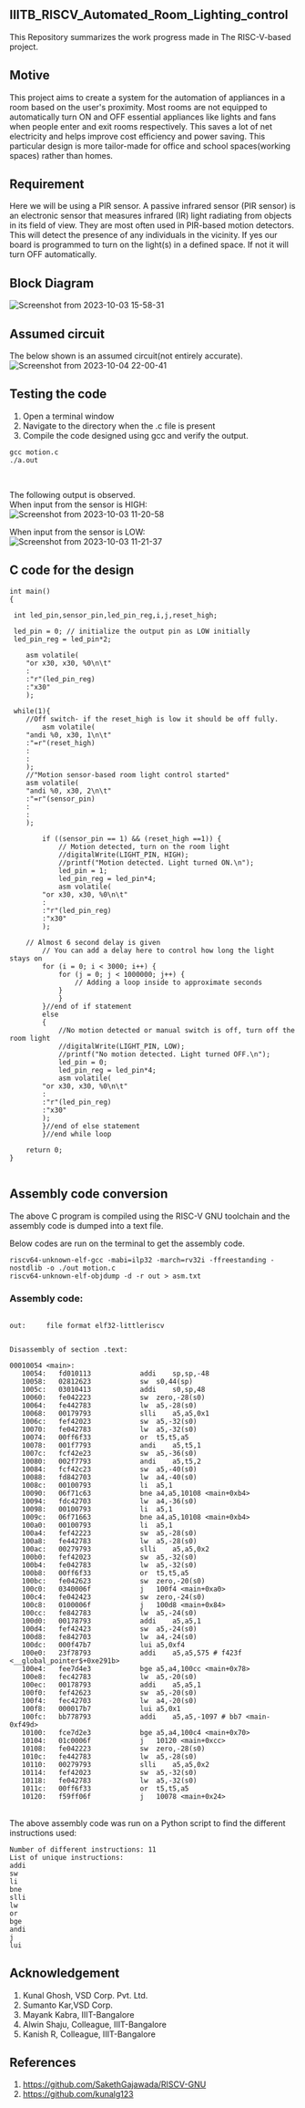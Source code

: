 ## IIITB_RISCV_Automated_Room_Lighting_control

This Repository summarizes the work progress made in The RISC-V-based project.
<br />

## Motive

This project aims to create a system for the automation of appliances in a room based on the user's proximity. Most rooms are not equipped to automatically turn ON and OFF essential appliances like lights and fans when people enter and exit rooms respectively. This saves a lot of net electricity and helps improve cost efficiency and power saving. This particular design is more tailor-made for office and school spaces(working spaces) rather than homes.<br />

## Requirement

Here we will be using a PIR sensor. A passive infrared sensor (PIR sensor) is an electronic sensor that measures infrared (IR) light radiating from objects in its field of view. They are most often used in PIR-based motion detectors. This will detect the presence of any individuals in the vicinity. If yes our board is programmed to turn on the light(s) in a defined space. If not it will turn OFF automatically.

## Block Diagram

![Screenshot from 2023-10-03 15-58-31](https://github.com/mrdunker/IIITB_home_aa_proximity/assets/38190245/22d7ebfd-5d77-4f17-97dc-ce7abe30fbdf)

## Assumed circuit 

The below shown is an assumed circuit(not entirely accurate).<br />
![Screenshot from 2023-10-04 22-00-41](https://github.com/mrdunker/IIITB_auto_room_lc/assets/38190245/a8f97e11-ff3e-45ed-ba8c-8e7785635908)



## Testing the code

1. Open a terminal window
2. Navigate to the directory when the .c file is present
3. Compile the code designed using gcc and verify the output.

```
gcc motion.c
./a.out
```
<br />

The following output is observed.<br />
When input from the sensor is HIGH:<br />
![Screenshot from 2023-10-03 11-20-58](https://github.com/mrdunker/IIITB_home_aa_proximity/assets/38190245/671b40bf-3639-4f5c-a90a-965b181e8bdf)
<br />

When input from the sensor is LOW:<br />
![Screenshot from 2023-10-03 11-21-37](https://github.com/mrdunker/IIITB_home_aa_proximity/assets/38190245/69fd662b-6de3-48ef-839e-b06de21c5103)


## C code for the design

```
int main()
{

 int led_pin,sensor_pin,led_pin_reg,i,j,reset_high;

 led_pin = 0; // initialize the output pin as LOW initially
 led_pin_reg = led_pin*2;
 
    asm volatile(
	"or x30, x30, %0\n\t" 
	:
	:"r"(led_pin_reg)
	:"x30"
	);

 while(1){
    //Off switch- if the reset_high is low it should be off fully.
        asm volatile(
	"andi %0, x30, 1\n\t"
	:"=r"(reset_high)
	:
	:
	);
    //"Motion sensor-based room light control started"
    asm volatile(
	"andi %0, x30, 2\n\t"
	:"=r"(sensor_pin)
	:
	:
	);

        if ((sensor_pin == 1) && (reset_high ==1)) {
            // Motion detected, turn on the room light
            //digitalWrite(LIGHT_PIN, HIGH);
            //printf("Motion detected. Light turned ON.\n");
            led_pin = 1;
            led_pin_reg = led_pin*4;
            asm volatile(
		"or x30, x30, %0\n\t" 
		:
		:"r"(led_pin_reg)
		:"x30"
		);
		
	// Almost 6 second delay is given
        // You can add a delay here to control how long the light stays on
	    for (i = 0; i < 3000; i++) {
        	for (j = 0; j < 1000000; j++) {
            	// Adding a loop inside to approximate seconds
        	}
    	    }
    	}//end of if statement
    	else
    	{
    	    //No motion detected or manual switch is off, turn off the room light
            //digitalWrite(LIGHT_PIN, LOW);
            //printf("No motion detected. Light turned OFF.\n");
            led_pin = 0;
            led_pin_reg = led_pin*4;
            asm volatile(
		"or x30, x30, %0\n\t" 
		:
		:"r"(led_pin_reg)
		:"x30"
		);	
    	}//end of else statement
    	}//end while loop
    	
    return 0;
}


```

## Assembly code conversion

The above C program is compiled using the RISC-V GNU toolchain and the assembly code is dumped into a text file.<br />

Below codes are run on the terminal to get the assembly code.<br />

```
riscv64-unknown-elf-gcc -mabi=ilp32 -march=rv32i -ffreestanding -nostdlib -o ./out motion.c 
riscv64-unknown-elf-objdump -d -r out > asm.txt

```


### Assembly code:

```

out:     file format elf32-littleriscv


Disassembly of section .text:

00010054 <main>:
   10054:	fd010113          	addi	sp,sp,-48
   10058:	02812623          	sw	s0,44(sp)
   1005c:	03010413          	addi	s0,sp,48
   10060:	fe042223          	sw	zero,-28(s0)
   10064:	fe442783          	lw	a5,-28(s0)
   10068:	00179793          	slli	a5,a5,0x1
   1006c:	fef42023          	sw	a5,-32(s0)
   10070:	fe042783          	lw	a5,-32(s0)
   10074:	00ff6f33          	or	t5,t5,a5
   10078:	001f7793          	andi	a5,t5,1
   1007c:	fcf42e23          	sw	a5,-36(s0)
   10080:	002f7793          	andi	a5,t5,2
   10084:	fcf42c23          	sw	a5,-40(s0)
   10088:	fd842703          	lw	a4,-40(s0)
   1008c:	00100793          	li	a5,1
   10090:	06f71c63          	bne	a4,a5,10108 <main+0xb4>
   10094:	fdc42703          	lw	a4,-36(s0)
   10098:	00100793          	li	a5,1
   1009c:	06f71663          	bne	a4,a5,10108 <main+0xb4>
   100a0:	00100793          	li	a5,1
   100a4:	fef42223          	sw	a5,-28(s0)
   100a8:	fe442783          	lw	a5,-28(s0)
   100ac:	00279793          	slli	a5,a5,0x2
   100b0:	fef42023          	sw	a5,-32(s0)
   100b4:	fe042783          	lw	a5,-32(s0)
   100b8:	00ff6f33          	or	t5,t5,a5
   100bc:	fe042623          	sw	zero,-20(s0)
   100c0:	0340006f          	j	100f4 <main+0xa0>
   100c4:	fe042423          	sw	zero,-24(s0)
   100c8:	0100006f          	j	100d8 <main+0x84>
   100cc:	fe842783          	lw	a5,-24(s0)
   100d0:	00178793          	addi	a5,a5,1
   100d4:	fef42423          	sw	a5,-24(s0)
   100d8:	fe842703          	lw	a4,-24(s0)
   100dc:	000f47b7          	lui	a5,0xf4
   100e0:	23f78793          	addi	a5,a5,575 # f423f <__global_pointer$+0xe291b>
   100e4:	fee7d4e3          	bge	a5,a4,100cc <main+0x78>
   100e8:	fec42783          	lw	a5,-20(s0)
   100ec:	00178793          	addi	a5,a5,1
   100f0:	fef42623          	sw	a5,-20(s0)
   100f4:	fec42703          	lw	a4,-20(s0)
   100f8:	000017b7          	lui	a5,0x1
   100fc:	bb778793          	addi	a5,a5,-1097 # bb7 <main-0xf49d>
   10100:	fce7d2e3          	bge	a5,a4,100c4 <main+0x70>
   10104:	01c0006f          	j	10120 <main+0xcc>
   10108:	fe042223          	sw	zero,-28(s0)
   1010c:	fe442783          	lw	a5,-28(s0)
   10110:	00279793          	slli	a5,a5,0x2
   10114:	fef42023          	sw	a5,-32(s0)
   10118:	fe042783          	lw	a5,-32(s0)
   1011c:	00ff6f33          	or	t5,t5,a5
   10120:	f59ff06f          	j	10078 <main+0x24>

```

<br />
The above assembly code was run on a Python script to find the different instructions used:
<br />

```
Number of different instructions: 11
List of unique instructions:
addi
sw
li
bne
slli
lw
or
bge
andi
j
lui

```

## Acknowledgement

1. Kunal Ghosh, VSD Corp. Pvt. Ltd.
2. Sumanto Kar,VSD Corp.
3. Mayank Kabra, IIIT-Bangalore
4. Alwin Shaju, Colleague, IIIT-Bangalore
5. Kanish R, Colleague, IIIT-Bangalore

## References

1. https://github.com/SakethGajawada/RISCV-GNU
2. https://github.com/kunalg123

